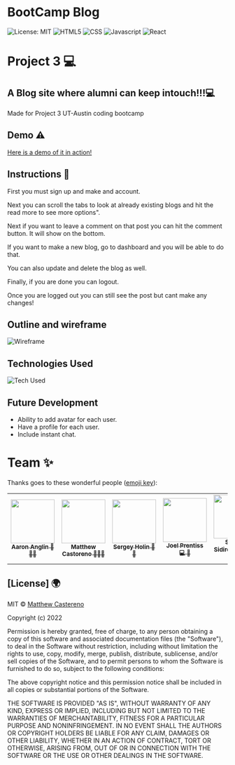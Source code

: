 # BootCamp Blog

![License: MIT](https://img.shields.io/badge/License-MIT-yellow.svg)
![HTML5](https://img.shields.io/badge/HTML5-E34F26?style=for-the-badge&logo=html5&logoColor=white)
![CSS](https://img.shields.io/badge/CSS3-1572B6?style=for-the-badge&logo=css3&logoColor=white)
![Javascript](https://img.shields.io/badge/JavaScript-323330?style=for-the-badge&logo=javascript&logoColor=F7DF1E)
![React](https://img.shields.io/badge/React-R-blue)

# Project 3 💻
 ## A Blog site where alumni can keep intouch!!!💻
 Made for Project 3 UT-Austin coding bootcamp

## Demo ⚠️

[Here is a demo of it in action!]() 

## Instructions 📝

First you must sign up and make and account. 

Next you can scroll the tabs to look at already existing blogs and hit the read more to see more options". 

Next if you want to leave a comment on that post you can hit the comment button. It will show on the bottom.

If you want to make a new blog, go to dashboard and you will be able to do that.

You can also update and delete the blog as well. 

Finally, if you are done you can logout. 

Once you are logged out you can still see the post but cant make any changes!


## Outline and wireframe 

![Wireframe](./client/public/assets/Monosnap%20screencast%202022-09-07%2011-11-14.gif.sb-24ba2028-wiVrdC)

## Technologies Used

![Tech Used](https://user-images.githubusercontent.com/107494937/184217403-671bb0af-fa96-47b5-895a-449d3345182d.PNG)


## Future Development 

   - Ability to add avatar for each user.
   - Have a profile for each user.
   - Include instant chat.



# Team ✨

Thanks goes to these wonderful people ([emoji key](https://allcontributors.org/docs/en/emoji-key)):

<!-- ALL-CONTRIBUTORS-LIST:START - Do not remove or modify this section -->
<!-- prettier-ignore-start -->
<!-- markdownlint-disable -->
<table>
  <tr>
<td align="center"><a href="https://github.com/aanglin"><img src="https://avatars.githubusercontent.com/u/101485583?v=4" width="100px;" alt=""/><br /><sub><b>Aaron Anglin 📆🔌💡 </b></sub></a></td>
<td align="center"><a href="https://github.com/Castereno05"><img src="https://avatars.githubusercontent.com/u/105801681?v=4" width="100px;" alt=""/><br /><sub><b>Matthew Castoreno 🤖🧑‍🏫</b></sub></a></td>
<td align="center"><a href="https://github.com/sergeyholin"><img src="https://avatars.githubusercontent.com/u/106885773?v=4" width="100px;" alt=""/><br /><sub><b>Sergey Holin 🎨💡</b></sub></a></td>
<td align="center"><a href="https://github.com/joelprentiss"><img src="https://avatars.githubusercontent.com/u/107448084?v=4" width="100px;" alt=""/><br /><sub><b>Joel Prentiss 💻 🔣</b></sub></a></td>
<td align="center"><a href="https://github.com/Sidiro23"><img src="https://avatars.githubusercontent.com/u/106550353?v=4" width="100px;" alt=""/><br /><sub><b>Savvas Sidiropoulos 🌍📖</b></sub></a></td>
 </tr>
</table>


<!-- markdownlint-restore -->
<!-- prettier-ignore-end -->

<!-- ALL-CONTRIBUTORS-LIST:END -->


## [License] 🌍 
 

MIT © [Matthew Castereno](https://github.com/Castereno05)


Copyright (c) 2022

Permission is hereby granted, free of charge, to any person obtaining a copy of this software and associated documentation files (the "Software"), to deal in the Software without restriction, including without limitation the rights to use, copy, modify, merge, publish, distribute, sublicense, and/or sell copies of the Software, and to permit persons to whom the Software is furnished to do so, subject to the following conditions:

The above copyright notice and this permission notice shall be included in all copies or substantial portions of the Software.

THE SOFTWARE IS PROVIDED "AS IS", WITHOUT WARRANTY OF ANY KIND, EXPRESS OR IMPLIED, INCLUDING BUT NOT LIMITED TO THE WARRANTIES OF MERCHANTABILITY, FITNESS FOR A PARTICULAR PURPOSE AND NONINFRINGEMENT. IN NO EVENT SHALL THE AUTHORS OR COPYRIGHT HOLDERS BE LIABLE FOR ANY CLAIM, DAMAGES OR OTHER LIABILITY, WHETHER IN AN ACTION OF CONTRACT, TORT OR OTHERWISE, ARISING FROM, OUT OF OR IN CONNECTION WITH THE SOFTWARE OR THE USE OR OTHER DEALINGS IN THE SOFTWARE.

